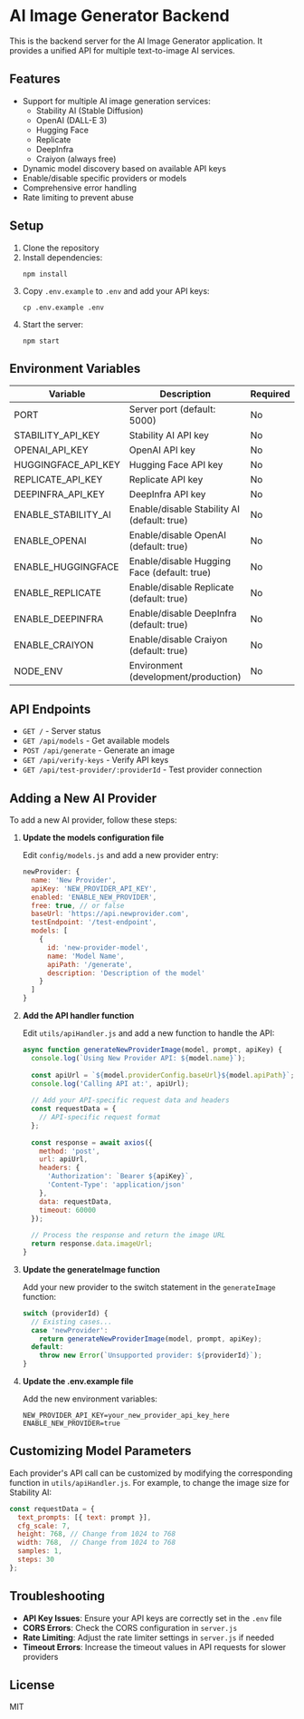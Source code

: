 # AI Image Generator Backend

This is the backend server for the AI Image Generator application. It provides a unified API for multiple text-to-image AI services.

## Features

- Support for multiple AI image generation services:
  - Stability AI (Stable Diffusion)
  - OpenAI (DALL-E 3)
  - Hugging Face
  - Replicate
  - DeepInfra
  - Craiyon (always free)
- Dynamic model discovery based on available API keys
- Enable/disable specific providers or models
- Comprehensive error handling
- Rate limiting to prevent abuse

## Setup

1. Clone the repository
2. Install dependencies:
   ```
   npm install
   ```
3. Copy `.env.example` to `.env` and add your API keys:
   ```
   cp .env.example .env
   ```
4. Start the server:
   ```
   npm start
   ```

## Environment Variables

| Variable | Description | Required |
|----------|-------------|----------|
| PORT | Server port (default: 5000) | No |
| STABILITY_API_KEY | Stability AI API key | No |
| OPENAI_API_KEY | OpenAI API key | No |
| HUGGINGFACE_API_KEY | Hugging Face API key | No |
| REPLICATE_API_KEY | Replicate API key | No |
| DEEPINFRA_API_KEY | DeepInfra API key | No |
| ENABLE_STABILITY_AI | Enable/disable Stability AI (default: true) | No |
| ENABLE_OPENAI | Enable/disable OpenAI (default: true) | No |
| ENABLE_HUGGINGFACE | Enable/disable Hugging Face (default: true) | No |
| ENABLE_REPLICATE | Enable/disable Replicate (default: true) | No |
| ENABLE_DEEPINFRA | Enable/disable DeepInfra (default: true) | No |
| ENABLE_CRAIYON | Enable/disable Craiyon (default: true) | No |
| NODE_ENV | Environment (development/production) | No |

## API Endpoints

- `GET /` - Server status
- `GET /api/models` - Get available models
- `POST /api/generate` - Generate an image
- `GET /api/verify-keys` - Verify API keys
- `GET /api/test-provider/:providerId` - Test provider connection

## Adding a New AI Provider

To add a new AI provider, follow these steps:

1. **Update the models configuration file**

   Edit `config/models.js` and add a new provider entry:

   ```javascript
   newProvider: {
     name: 'New Provider',
     apiKey: 'NEW_PROVIDER_API_KEY',
     enabled: 'ENABLE_NEW_PROVIDER',
     free: true, // or false
     baseUrl: 'https://api.newprovider.com',
     testEndpoint: '/test-endpoint',
     models: [
       {
         id: 'new-provider-model',
         name: 'Model Name',
         apiPath: '/generate',
         description: 'Description of the model'
       }
     ]
   }
   ```

2. **Add the API handler function**

   Edit `utils/apiHandler.js` and add a new function to handle the API:

   ```javascript
   async function generateNewProviderImage(model, prompt, apiKey) {
     console.log(`Using New Provider API: ${model.name}`);
     
     const apiUrl = `${model.providerConfig.baseUrl}${model.apiPath}`;
     console.log('Calling API at:', apiUrl);
     
     // Add your API-specific request data and headers
     const requestData = {
       // API-specific request format
     };
     
     const response = await axios({
       method: 'post',
       url: apiUrl,
       headers: {
         'Authorization': `Bearer ${apiKey}`,
         'Content-Type': 'application/json'
       },
       data: requestData,
       timeout: 60000
     });
     
     // Process the response and return the image URL
     return response.data.imageUrl;
   }
   ```

3. **Update the generateImage function**

   Add your new provider to the switch statement in the `generateImage` function:

   ```javascript
   switch (providerId) {
     // Existing cases...
     case 'newProvider':
       return generateNewProviderImage(model, prompt, apiKey);
     default:
       throw new Error(`Unsupported provider: ${providerId}`);
   }
   ```

4. **Update the .env.example file**

   Add the new environment variables:

   ```
   NEW_PROVIDER_API_KEY=your_new_provider_api_key_here
   ENABLE_NEW_PROVIDER=true
   ```

## Customizing Model Parameters

Each provider's API call can be customized by modifying the corresponding function in `utils/apiHandler.js`. For example, to change the image size for Stability AI:

```javascript
const requestData = {
  text_prompts: [{ text: prompt }],
  cfg_scale: 7,
  height: 768, // Change from 1024 to 768
  width: 768,  // Change from 1024 to 768
  samples: 1,
  steps: 30
};
```

## Troubleshooting

- **API Key Issues**: Ensure your API keys are correctly set in the `.env` file
- **CORS Errors**: Check the CORS configuration in `server.js`
- **Rate Limiting**: Adjust the rate limiter settings in `server.js` if needed
- **Timeout Errors**: Increase the timeout values in API requests for slower providers

## License

MIT 